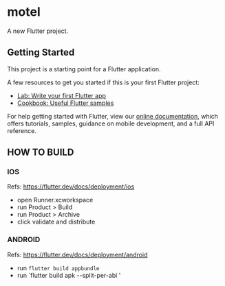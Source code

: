 # motel

A new Flutter project.

## Getting Started

This project is a starting point for a Flutter application.

A few resources to get you started if this is your first Flutter project:

- [Lab: Write your first Flutter app](https://flutter.dev/docs/get-started/codelab)
- [Cookbook: Useful Flutter samples](https://flutter.dev/docs/cookbook)

For help getting started with Flutter, view our
[online documentation](https://flutter.dev/docs), which offers tutorials,
samples, guidance on mobile development, and a full API reference.


## HOW TO BUILD

### IOS

Refs: https://flutter.dev/docs/deployment/ios
- open Runner.xcworkspace
- run Product > Build
- run Product > Archive
- click validate and distribute

### ANDROID

Refs: https://flutter.dev/docs/deployment/android
- run `flutter build appbundle`
- run `flutter build apk --split-per-abi  '